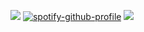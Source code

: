 ![](https://files.catbox.moe/whzdme.png)
[![spotify-github-profile](https://spotify-github-profile.kittinanx.com/api/view?uid=31cimsafty4wtqdq54qwvuk2ixju&cover_image=true&theme=novatorem&show_offline=false&background_color=000000&interchange=false&bar_color=f1e6d2&bar_color_cover=false)](https://spotify-github-profile.kittinanx.com/api/view?uid=31cimsafty4wtqdq54qwvuk2ixju&redirect=true)
![](https://files.catbox.moe/2v8otc.png)

